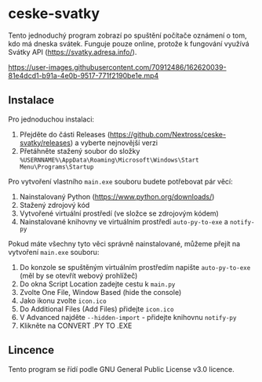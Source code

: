 # ceske-svatky
Tento jednoduchý program zobrazí po spuštění počítače oznámení o tom, kdo má dneska svátek. Funguje pouze online, protože k fungování využívá Svátky API (https://svatky.adresa.info/).

https://user-images.githubusercontent.com/70912486/162620039-81e4dcd1-b91a-4e0b-9517-771f2190be1e.mp4

## Instalace

Pro jednoduchou instalaci:
1. Přejděte do části Releases (https://github.com/Nextross/ceske-svatky/releases) a vyberte nejnovější verzi
2. Přetáhněte stažený soubor do složky `%USERNNAME%\AppData\Roaming\Microsoft\Windows\Start Menu\Programs\Startup`

Pro vytvoření vlastního `main.exe` souboru budete potřebovat pár věcí:
1. Nainstalovaný Python (https://www.python.org/downloads/)
2. Stažený zdrojový kód
3. Vytvořené virtuální prostředí (ve složce se zdrojovým kódem)
4. Nainstalované knihovny ve virtuálním prostředí `auto-py-to-exe` a `notify-py`

Pokud máte všechny tyto věci správně nainstalované, můžeme přejít na vytvoření `main.exe` souboru:
1. Do konzole se spuštěným virtuálním prostředím napište `auto-py-to-exe` (měl by se otevřít webový prohlížeč)
2. Do okna Script Location zadejte cestu k `main.py`
3. Zvolte One File, Window Based (hide the console)
4. Jako ikonu zvolte `icon.ico`
5. Do Additional Files (Add Files) přidejte `icon.ico`
6. V Advanced najděte `--hidden-import` - přidejte knihovnu `notify-py`
7. Klikněte na CONVERT .PY TO .EXE

## Lincence

Tento program se řídí podle GNU General Public License v3.0 licence.
